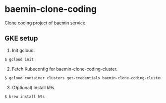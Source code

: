 # baemin-clone-coding

Clone coding project of [baemin](https://www.baemin.com/) service.

## GKE setup

1. Init gcloud.
```bash
$ gcloud init
```

2. Fetch Kubeconfig for baemin-clone-coding-cluster.

```bash
$ gcloud container clusters get-credentials baemin-clone-coding-cluster --region asia-southeast1 --project baemin-clone-coding
```

3. (Optional) Install k9s. 

```
$ brew install k9s
```

